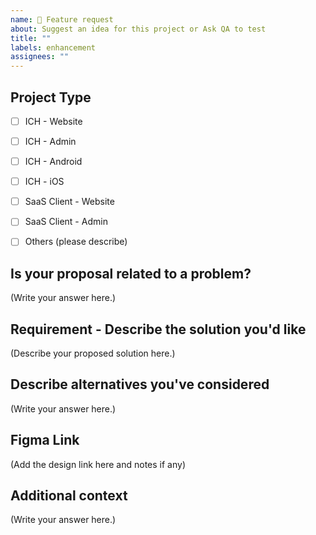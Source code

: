 ```yaml
---
name: 🚀 Feature request
about: Suggest an idea for this project or Ask QA to test
title: ""
labels: enhancement
assignees: ""
---
```


<!-- [Option START] -->
<!-- If you want to ask QA to test, Please remove comments from the items below -->
<!-- And set the label to `help wanted`, `test request`. -->
<!-- If necessary, please add information about Authority. -->
<!--
# 🟢 Test Request
## Development Stage
- [ ] INT
- [ ] PRD
-->
<!-- [Option END] -->

## Project Type

<!-- REQUIRED -->
<!-- for SaaS clients specify the template name ex) PS, Dental, GH -->

- [ ] ICH - Website
- [ ] ICH - Admin
- [ ] ICH - Android
- [ ] ICH - iOS
- [ ] SaaS Client - Website
- [ ] SaaS Client - Admin
- [ ] Others (please describe)


## Is your proposal related to a problem?

<!--
  Provide a clear and concise description of what the problem is.
  For example, "I'm always frustrated when..."
-->

(Write your answer here.)

## Requirement - Describe the solution you'd like

<!--
  Provide a clear and concise description of what you want to happen.
-->

(Describe your proposed solution here.)


## Describe alternatives you've considered

<!--
  Let us know about other solutions you've tried or researched.
-->

(Write your answer here.)


## Figma Link
<!--
  Add a figma link page if the problem is already solved in terms of UX/UI
-->
(Add the design link here and notes if any)


## Additional context

<!--
  Is there anything else you can add about the proposal?
  You might want to link to related issues here, if you haven't already.
-->

(Write your answer here.)
